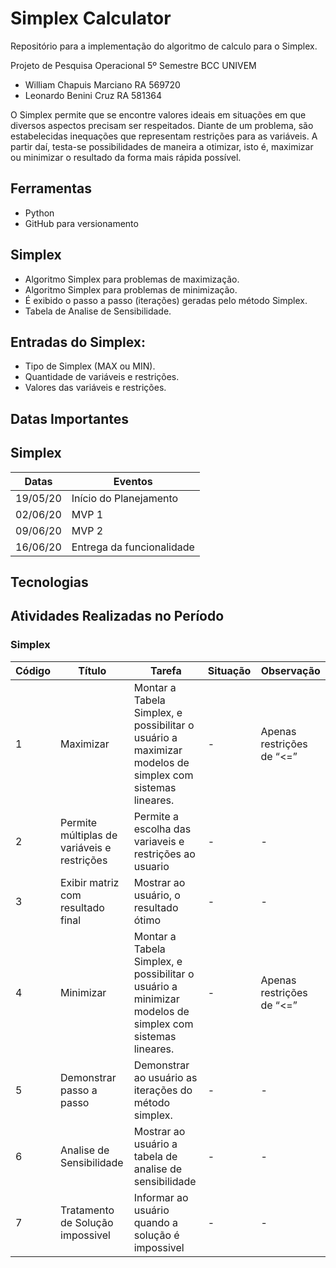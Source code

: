# Simplex Calculator

Repositório para a implementação do algoritmo de calculo para o Simplex.

Projeto de Pesquisa Operacional
5º Semestre BCC UNIVEM

- William Chapuis Marciano    RA 569720  
- Leonardo Benini Cruz        RA 581364

O Simplex permite que se encontre valores ideais em situações em que diversos aspectos precisam ser respeitados. Diante de um problema, são estabelecidas inequações que representam restrições para as variáveis. A partir daí, testa-se possibilidades de maneira a otimizar, isto é, maximizar ou minimizar o resultado da forma mais rápida possível.

## Ferramentas

- Python
- GitHub para versionamento

## Simplex

- Algoritmo Simplex para problemas de maximização.
- Algoritmo Simplex para problemas de minimização.
- É exibido o passo a passo (iterações) geradas pelo método Simplex.
- Tabela de Analise de Sensibilidade.

## Entradas do Simplex:

- Tipo de Simplex (MAX ou MIN).
- Quantidade de variáveis e restrições.
- Valores das variáveis e restrições.

## Datas Importantes

## Simplex

Datas | Eventos
--------- | ------
19/05/20     | Início do Planejamento
02/06/20     | MVP 1
09/06/20     | MVP 2
16/06/20     | Entrega da funcionalidade

## Tecnologias

## Atividades Realizadas no Período

### Simplex

Código | Título | Tarefa | Situação | Observação
--------- | ------ | -------| -------| -------
1 | Maximizar | Montar a Tabela Simplex, e possibilitar o usuário a maximizar modelos de simplex com sistemas lineares. | - | Apenas restrições de “<=”
2 | Permite múltiplas de variáveis e restrições | Permite a escolha das variaveis e restrições ao usuario | - | -
3 | Exibir matriz com resultado final | Mostrar ao usuário, o resultado ótimo | - | -
4 | Minimizar | Montar a Tabela Simplex, e possibilitar o usuário a minimizar modelos de simplex com sistemas lineares. | - | Apenas restrições de “<=”
5 | Demonstrar passo a passo | Demonstrar ao usuário as iterações do método simplex. | - | -
6 | Analise de Sensibilidade | Mostrar ao usuário a tabela de analise de sensibilidade | - | -
7 | Tratamento de Solução impossivel | Informar ao usuário quando a solução é impossivel | - | -
